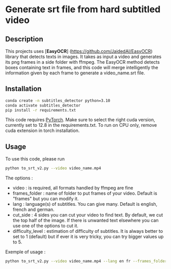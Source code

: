 # Generate srt file from hard subtitled video

## Description

This projects uses [**EasyOCR**] (https://github.com/JaidedAI/EasyOCR) library that detects texts in images. It takes as input a video and generates its png frames in a side folder with ffmpeg. The EasyOCR method detects boxes containing text in frames, and this code will merge intelligently the information given by each frame to generate a video_name.srt file.

## Installation

```bash
conda create -n subtitles_detector python=3.10
conda activate subtitles_detector
pip install -r requirements.txt
```

This code requires [PyTorch](https://pytorch.org/get-started/previous-versions/). Make sure to select the right cuda version, currently set to 12.8 in the requirements.txt. To run on CPU only, remove cuda extension in torch installation.

## Usage

To use this code, please run

```bash
python to_srt_v2.py --video video_name.mp4
```

The options :
- video : is required, all formats handled by ffmpeg are fine
- frames_folder : name of folder to put frames of your video. Default is "frames" but you can modify it.
- lang : language(s) of subtitles. You can give many. Default is english, french and german.
- cut_side : 4 sides you can cut your video to find text. By default, we cut the top half of the image. If there is unwanted text elsewhere you can use one of the options to cut it.
- difficulty_level : estimation of difficulty of subtitles. It is always better to set to 1 (default) but if ever it is very tricky, you can try bigger values up to 5. 

Exemple of usage :

```bash
python to_srt_v2.py --video video_name.mp4 --lang en fr --frames_folder video_name --cut_right 0.2 --difficulty_level 4
```